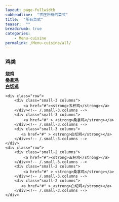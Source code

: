 ```yaml
---
layout: page-fullwidth
subheadline:  "农庄所有的菜式"
title:  "所有菜式"
teaser:  "" 
breadcrumb: true
categories:
    - Menu-cuisine 
permalink: /Menu-cuisine/all/
---
```


### 鸡类
<div class="show-for-small">
    <div class="row">
        <div class="small-3 columns">
            <a href="#"><strong>烧鸡</strong></a>
        </div><!-- /.small-3.columns -->
        <div class="small-3 columns">
            <a href="#" > <strong>桑拿鸡</strong></a>
        </div><!-- /.small-3.columns -->
        <div class="small-3 columns">
           <a href="#" > <strong>白切鸡</strong></a>
        </div><!-- /.small-3.columns -->
    </div>

    <div class="row">
        <div class="small-3 columns">
            <a href="#"><strong>五杯鸡</strong></a>
        </div><!-- /.small-3.columns -->
        <div class="small-3 columns">
            <a href="#" > <strong>桑拿鸡</strong></a>
        </div><!-- /.small-3.columns -->
        <div class="small-3 columns">
           <a href="#" > <strong>白切鸡</strong></a>
        </div><!-- /.small-3.columns -->
    </div>
    <div class="row">
        <div class="small-2 columns">
            <a href="#"><strong>五杯鸡</strong></a>
        </div><!-- /.small-3.columns -->
        <div class="small-2 columns">
            <a href="#" > <strong>桑拿鸡</strong></a>
        </div><!-- /.small-3.columns -->
        <div class="small-2 columns">
           <a href="#" > <strong>白切鸡</strong></a>
        </div><!-- /.small-3.columns -->
    </div>
</div>
